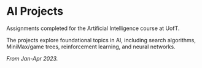 # AI Projects

Assignments completed for the Artificial Intelligence course at UofT. 

The projects explore foundational topics in AI, including search algorithms, MiniMax/game trees, reinforcement learning, and neural networks.

_From Jan-Apr 2023._
